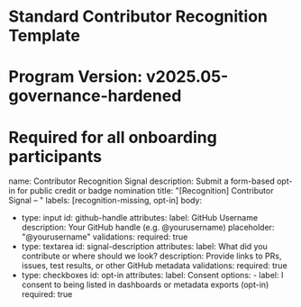 # Standard Contributor Recognition Template
# Program Version: v2025.05-governance-hardened
# Required for all onboarding participants

name: Contributor Recognition Signal
description: Submit a form-based opt-in for public credit or badge nomination
title: "[Recognition] Contributor Signal – <your GitHub handle>"
labels: [recognition-missing, opt-in]
body:
  - type: input
    id: github-handle
    attributes:
      label: GitHub Username
      description: Your GitHub handle (e.g. @yourusername)
      placeholder: "@yourusername"
    validations:
      required: true
  - type: textarea
    id: signal-description
    attributes:
      label: What did you contribute or where should we look?
      description: Provide links to PRs, issues, test results, or other GitHub metadata
    validations:
      required: true
  - type: checkboxes
    id: opt-in
    attributes:
      label: Consent
      options:
        - label: I consent to being listed in dashboards or metadata exports (opt-in)
          required: true
